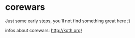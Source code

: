 corewars
========

Just some early steps, you'll not find something great here ;)

infos about corewars: http://koth.org/
